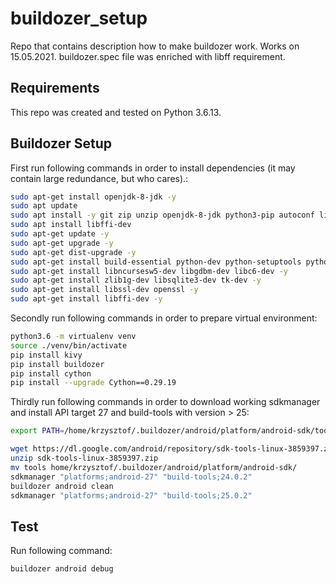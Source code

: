 # buildozer_setup
Repo that contains description how to make buildozer work. Works on 15.05.2021. buildozer.spec file was enriched with libff requirement.

## Requirements
This repo was created and tested on Python 3.6.13.

## Buildozer Setup
First run following commands in order to install dependencies (it may contain large redundance, but who cares).:

```bash
sudo apt-get install openjdk-8-jdk -y
sudo apt update
sudo apt install -y git zip unzip openjdk-8-jdk python3-pip autoconf libtool pkg-config zlib1g-dev libncurses5-dev libncursesw5-dev libtinfo5 cmake libffi-dev libssl-dev
sudo apt install libffi-dev
sudo apt-get update -y
sudo apt-get upgrade -y
sudo apt-get dist-upgrade -y
sudo apt-get install build-essential python-dev python-setuptools python-pip python-smbus -y
sudo apt-get install libncursesw5-dev libgdbm-dev libc6-dev -y
sudo apt-get install zlib1g-dev libsqlite3-dev tk-dev -y
sudo apt-get install libssl-dev openssl -y
sudo apt-get install libffi-dev -y
```

Secondly run following commands in order to prepare virtual environment:

```bash
python3.6 -m virtualenv venv
source ./venv/bin/activate
pip install kivy
pip install buildozer
pip install cython
pip install --upgrade Cython==0.29.19
```

Thirdly run following commands in order to download working sdkmanager and install API target 27 and build-tools with version > 25:
```bash
export PATH=/home/krzysztof/.buildozer/android/platform/android-sdk/tools:/home/krzysztof/.buildozer/android/platform/android-sdk/tools/bin:$PATH

wget https://dl.google.com/android/repository/sdk-tools-linux-3859397.zip
unzip sdk-tools-linux-3859397.zip
mv tools home/krzysztof/.buildozer/android/platform/android-sdk/
sdkmanager "platforms;android-27" "build-tools;24.0.2"
buildozer android clean
sdkmanager "platforms;android-27" "build-tools;25.0.2"
```

## Test
Run following command:
```bash
buildozer android debug
```


